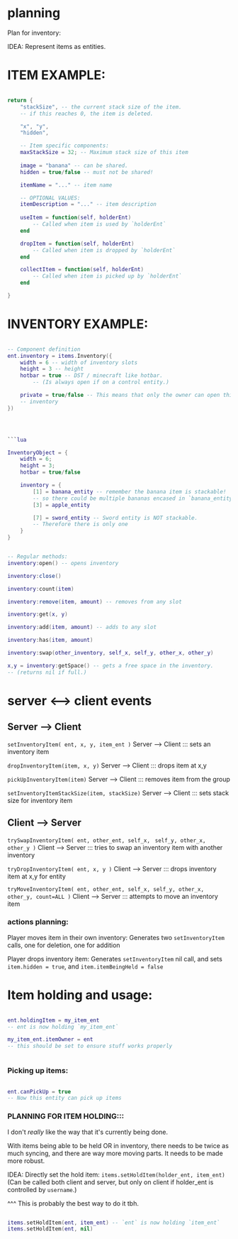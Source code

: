 
# planning

Plan for inventory:


IDEA:
Represent items as entities.



# ITEM EXAMPLE:
```lua

return {
    "stackSize", -- the current stack size of the item.
    -- if this reaches 0, the item is deleted.

    "x", "y",
    "hidden",

    -- Item specific components:
    maxStackSize = 32; -- Maximum stack size of this item
    
    image = "banana" -- can be shared.
    hidden = true/false -- must not be shared!

    itemName = "..." -- item name

    -- OPTIONAL VALUES:
    itemDescription = "..." -- item description
    
    useItem = function(self, holderEnt)
        -- Called when item is used by `holderEnt`
    end

    dropItem = function(self, holderEnt)
        -- Called when item is dropped by `holderEnt`
    end

    collectItem = function(self, holderEnt)
        -- Called when item is picked up by `holderEnt`
    end

}
```




# INVENTORY EXAMPLE:
```lua

-- Component definition
ent.inventory = items.Inventory({
    width = 6 -- width of inventory slots
    height = 3 -- height
    hotbar = true -- DST / minecraft like hotbar.
        -- (Is always open if on a control entity.)

    private = true/false -- This means that only the owner can open this
    -- inventory
})




```lua

InventoryObject = {
    width = 6;
    height = 3;
    hotbar = true/false

    inventory = {
        [1] = banana_entity -- remember the banana item is stackable!
        -- so there could be multiple bananas encased in `banana_entity`.
        [3] = apple_entity

        [7] = sword_entity -- Sword entity is NOT stackable.
        -- Therefore there is only one
    }
}


-- Regular methods:
inventory:open() -- opens inventory

inventory:close()

inventory:count(item)

inventory:remove(item, amount) -- removes from any slot

inventory:get(x, y)

inventory:add(item, amount) -- adds to any slot

inventory:has(item, amount)

inventory:swap(other_inventory, self_x, self_y, other_x, other_y)

x,y = inventory:getSpace() -- gets a free space in the inventory.
-- (returns nil if full.)

```


# server <--> client  events
## Server --> Client
`setInventoryItem( ent, x, y, item_ent )`
Server --> Client ::: sets an inventory item

`dropInventoryItem(item, x, y)`
Server --> Client ::: drops item at x,y

`pickUpInventoryItem(item)` 
Server --> Client ::: removes item from the group

`setInventoryItemStackSize(item, stackSize)`
Server --> Client ::: sets stack size for inventory item



## Client --> Server
`trySwapInventoryItem( ent, other_ent, self_x, `
                        `self_y, other_x, other_y )`
Client --> Server ::: tries to swap an inventory item with another inventory

`tryDropInventoryItem( ent, x, y )`
Client --> Server ::: drops inventory item at x,y for entity

`tryMoveInventoryItem( ent, other_ent, self_x, self_y, other_x, `
                        `other_y, count=ALL )`
Client --> Server ::: attempts to move an inventory item


### actions planning:
Player moves item in their own inventory:
Generates two `setInventoryItem` calls, one for deletion, one for addition

Player drops inventory item:
Generates `setInventoryItem` nil call, and sets `item.hidden = true`,
and `item.itemBeingHeld = false`




# Item holding and usage:
```lua

ent.holdingItem = my_item_ent
-- ent is now holding `my_item_ent`

my_item_ent.itemOwner = ent
-- this should be set to ensure stuff works properly



```


### Picking up items:
```lua

ent.canPickUp = true
-- Now this entity can pick up items

```


### PLANNING FOR ITEM HOLDING:::
I don't *really* like the way that it's currently being done.

With items being able to be held OR in inventory, there needs to be twice
as much syncing, and there are way more moving parts.
It needs to be made more robust.

IDEA:
Directly set the hold item:
`items.setHoldItem(holder_ent, item_ent)`
(Can be called both client and server, 
but only on client if holder_ent is controlled by `username`.)

^^^ This is probably the best way to do it tbh.

```lua

items.setHoldItem(ent, item_ent) -- `ent` is now holding `item_ent`
items.setHoldItem(ent, nil)

```

